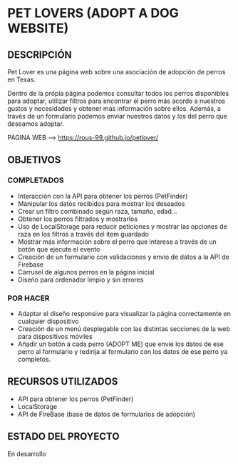 # PET LOVERS (ADOPT A DOG WEBSITE)
 
## DESCRIPCIÓN
Pet Lover es una página web sobre una asociación de adopción de perros en Texas. 

Dentro de la própia página podemos consultar todos los perros disponibles para adoptar, utilizar filtros para encontrar el perro más acorde a nuestros gustos y necesidades y obtener más información sobre ellos. Además, a través de un formulario podemos enviar nuestros datos y los del perro que deseamos adoptar.

PÁGINA WEB --> https://rous-99.github.io/petlover/

## OBJETIVOS

### COMPLETADOS

- Interacción con la API para obtener los perros (PetFinder)
- Manipular los datos recibidos para mostrar los deseados
- Crear un filtro combinado según raza, tamaño, edad... 
- Obtener los perros filtrados y mostrarlos
- Uso de LocalStorage para reducir peticiones y mostrar las opciones de raza en los filtros a través del item guardado
- Mostrar más información sobre el perro que interese a través de un botón que ejecute el evento
- Creación de un formulario con validaciones y envio de datos a la API de Firebase
- Carrusel de algunos perros en la página inicial
- Diseño para ordenador limpio y sin errores

### POR HACER

- Adaptar el diseño responsive para visualizar la página correctamente en cualquier dispositivo
- Creación de un menú desplegable con las distintas secciones de la web para dispositivos móviles
- Añadir un botón a cada perro (ADOPT ME) que envie los datos de ese perro al formulario y redirija al formulario con los datos de ese perro ya completos.

## RECURSOS UTILIZADOS

- API para obtener los perros (PetFinder)
- LocalStorage 
- API de FireBase (base de datos de formularios de adopción)

## ESTADO DEL PROYECTO

En desarrollo

